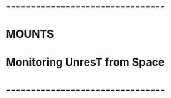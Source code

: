 # --------------------------------
#              MOUNTS
#   Monitoring UnresT from Space 
# --------------------------------
